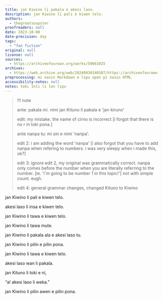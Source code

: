```yaml
---
title: jan Kiwino li pakala e akesi laso.
description: jan Kiwino li pali e kiwen telo.
authors:
  - thegreatsoupster
proofreaders: null
date: 2023-10-08
date-precision: day
tags:
  - "fan fiction"
original: null
license: null
sources:
  - https://archiveofourown.org/works/50661025
archives:
  - https://web.archive.org/web/20240930140307/https://archiveofourown.org/works/50661025
preprocessing: mi nasin Markdown e lipu open pi nasin HTML
accessibility-notes: null
notes: toki Inli li lon lipu
---
```


> !!! note
>
> ante: pakala mi. nimi jan Kituno li pakala e 'jan kiruno'
>
> edit: my mistake. the name of cirno is incorrect [i forgot that there is no r in toki pona.]
>
> ante nanpa tu: mi sin e nimi 'nanpa'.
>
> edit 2: i am adding the word 'nanpa' [i also forgot that you have to add nanpa when refering to numbers. i was very sleepy when i made this, ok?]
>
> edit 3: ignore edit 2, my original was grammatically correct. nanpa only comes before the number when you are literally referring to the number. [ie. 'i'm going to be number 1 in this topic!'] not with simple count. eugh.
>
> edit 4: general grammar changes, changed Kituno to Kiwino

jan Kiwino li pali e kiwen telo.


akesi laso li insa e kiwen telo.


jan Kiwino li tawa e kiwen telo.


jan Kiwino li tawa mute.


jan Kiwino li pakala ala e akesi laso tu.


jan Kiwino li pilin e pilin pona.


jan Kiwino li tawa e kiwen telo.


akesi laso wan li pakala.


jan Kituno li toki e ni,


“a! akesi laso li weka.”


jan Kiwino li pilin awen e pilin pona.